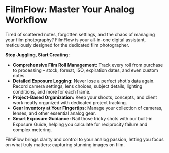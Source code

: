 # FilmFlow: Master Your Analog Workflow

Tired of scattered notes, forgotten settings, and the chaos of managing your film photography? FilmFlow is your all-in-one digital assistant, meticulously designed for the dedicated film photographer.

**Stop Juggling, Start Creating:**

*   **Comprehensive Film Roll Management:** Track every roll from purchase to processing – stock, format, ISO, expiration dates, and even custom notes.
*   **Detailed Exposure Logging:** Never lose a perfect shot's data again. Record camera settings, lens choices, subject details, lighting conditions, and more for each frame.
*   **Project-Based Organization:** Keep your shoots, concepts, and client work neatly organized with dedicated project tracking.
*   **Gear Inventory at Your Fingertips:** Manage your collection of cameras, lenses, and other essential analog gear.
*   **Smart Exposure Guidance:** Nail those tricky shots with our built-in Exposure Guide, helping you calculate for reciprocity failure and complex metering.

FilmFlow brings clarity and control to your analog passion, letting you focus on what truly matters: capturing stunning images on film. 
